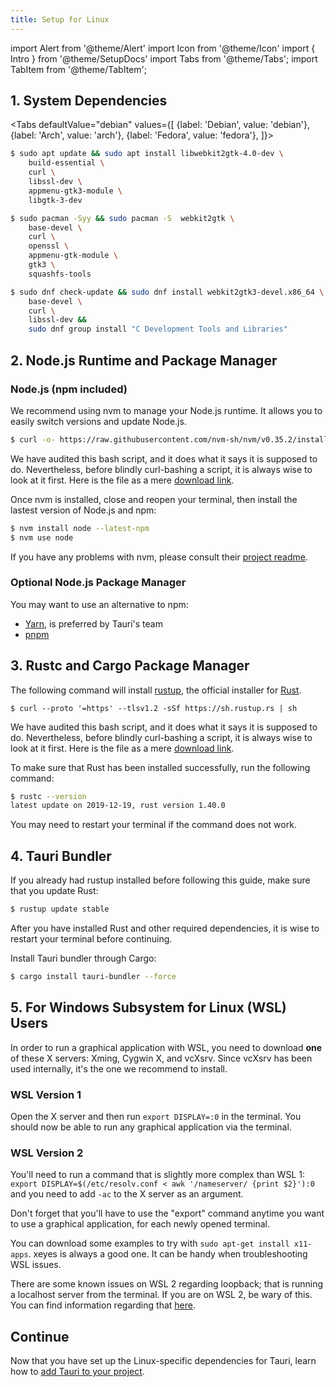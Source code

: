 ```yaml
---
title: Setup for Linux
---
```


import Alert from '@theme/Alert'
import Icon from '@theme/Icon'
import { Intro } from '@theme/SetupDocs'
import Tabs from '@theme/Tabs';
import TabItem from '@theme/TabItem';

<Intro />

## 1. System Dependencies&nbsp;<Icon title="alert" color="danger"/>

<Tabs
defaultValue="debian"
values={[
{label: 'Debian', value: 'debian'},
{label: 'Arch', value: 'arch'},
{label: 'Fedora', value: 'fedora'},
]}>
<TabItem value="debian">

```sh
$ sudo apt update && sudo apt install libwebkit2gtk-4.0-dev \
    build-essential \
    curl \
    libssl-dev \
    appmenu-gtk3-module \
    libgtk-3-dev
```

</TabItem>
<TabItem value="arch">

```sh
$ sudo pacman -Syy && sudo pacman -S  webkit2gtk \
    base-devel \
    curl \
    openssl \
    appmenu-gtk-module \
    gtk3 \
    squashfs-tools
```

</TabItem>
<TabItem value="fedora">

```sh
$ sudo dnf check-update && sudo dnf install webkit2gtk3-devel.x86_64 \
    base-devel \
    curl \
    libssl-dev &&
    sudo dnf group install "C Development Tools and Libraries"
```

</TabItem>
</Tabs>

## 2. Node.js Runtime and Package Manager&nbsp;<Icon title="control-skip-forward" color="warning"/>

### Node.js (npm included)

We recommend using nvm to manage your Node.js runtime. It allows you to easily switch versions and update Node.js.

```sh
$ curl -o- https://raw.githubusercontent.com/nvm-sh/nvm/v0.35.2/install.sh | bash
```

<Alert title="Note">
We have audited this bash script, and it does what it says it is supposed to do. Nevertheless, before blindly curl-bashing a script, it is always wise to look at it first. Here is the file as a mere <a href="https://raw.githubusercontent.com/nvm-sh/nvm/v0.35.2/install.sh" target="_blank">download link</a>.
</Alert>

Once nvm is installed, close and reopen your terminal, then install the lastest version of Node.js and npm:

```sh
$ nvm install node --latest-npm
$ nvm use node
```

If you have any problems with nvm, please consult their <a href="https://github.com/nvm-sh/nvm">project readme</a>.

### Optional Node.js Package Manager

You may want to use an alternative to npm:

- <a href="https://yarnpkg.com/getting-started" target="_blank">Yarn</a>, is preferred by Tauri's team
- <a href="https://pnpm.js.org/en/installation" target="_blank">pnpm</a>

## 3. Rustc and Cargo Package Manager&nbsp;<Icon title="control-skip-forward" color="warning"/>

The following command will install <a href="https://rustup.rs/" target="_blank">rustup</a>, the official installer for <a href="https://www.rust-lang.org/" target="_blank">Rust</a>.

```
$ curl --proto '=https' --tlsv1.2 -sSf https://sh.rustup.rs | sh
```

<Alert title="Note">
We have audited this bash script, and it does what it says it is supposed to do. Nevertheless, before blindly curl-bashing a script, it is always wise to look at it first. Here is the file as a mere <a href="https://sh.rustup.rs" target="_blank">download link</a>.
</Alert>

To make sure that Rust has been installed successfully, run the following command:

```sh
$ rustc --version
latest update on 2019-12-19, rust version 1.40.0
```

You may need to restart your terminal if the command does not work.

## 4. Tauri Bundler&nbsp;<Icon title="alert" color="danger"/>

If you already had rustup installed before following this guide, make sure that you update Rust:

```sh
$ rustup update stable
```

After you have installed Rust and other required dependencies, it is wise to restart your terminal before continuing.

Install Tauri bundler through Cargo:

```sh
$ cargo install tauri-bundler --force
```

## 5. For Windows Subsystem for Linux (WSL) Users&nbsp;<Icon title="info-alt" color="info"/>

In order to run a graphical application with WSL, you need to download **one** of these X servers: Xming, Cygwin X, and vcXsrv.
Since vcXsrv has been used internally, it's the one we recommend to install.

### WSL Version 1

Open the X server and then run `export DISPLAY=:0` in the terminal. You should now be able to run any graphical application via the terminal.

### WSL Version 2

You'll need to run a command that is slightly more complex than WSL 1: `export DISPLAY=$(/etc/resolv.conf < awk '/nameserver/ {print $2}'):0` and you need to add `-ac` to the X server as an argument.

<Alert type="info" title="Note">

Don't forget that you'll have to use the "export" command anytime you want to use a graphical application, for each newly opened terminal.

You can download some examples to try with `sudo apt-get install x11-apps`. xeyes is always a good one. It can be handy when troubleshooting WSL issues.

There are some known issues on WSL 2 regarding loopback; that is running a localhost server from the terminal. If you are on WSL 2, be wary of this. You can find information regarding that [here](https://github.com/microsoft/WSL/issues/4636).
</Alert>

## Continue

Now that you have set up the Linux-specific dependencies for Tauri, learn how to [add Tauri to your project](/docs/usage/development/integration).

